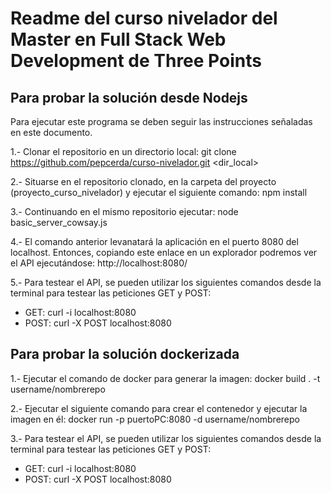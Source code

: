 # Readme del curso nivelador del Master en Full Stack Web Development de Three Points

## Para probar la solución desde Nodejs
Para ejecutar este programa se deben seguir las instrucciones señaladas en este documento. 

1.- Clonar el repositorio en un directorio local: git clone https://github.com/pepcerda/curso-nivelador.git <dir_local>

2.- Situarse en el repositorio clonado, en la carpeta del proyecto (proyecto_curso_nivelador) y ejecutar el siguiente comando: npm install

3.- Continuando en el mismo repositorio ejecutar: node basic_server_cowsay.js

4.- El comando anterior levanatará la aplicación en el puerto 8080 del localhost. Entonces, copiando este enlace en un explorador podremos ver el API ejecutándose: http://localhost:8080/

5.- Para testear el API, se pueden utilizar los siguientes comandos desde la terminal para testear las peticiones GET y POST: 

- GET: curl -i localhost:8080
- POST: curl -X POST localhost:8080

## Para probar la solución dockerizada

1.- Ejecutar el comando de docker para generar la imagen: docker build . -t username/nombrerepo

2.- Ejecutar el siguiente comando para crear el contenedor y ejecutar la imagen en él: docker run -p puertoPC:8080 -d username/nombrerepo

3.- Para testear el API, se pueden utilizar los siguientes comandos desde la terminal para testear las peticiones GET y POST: 

- GET: curl -i localhost:8080
- POST: curl -X POST localhost:8080






